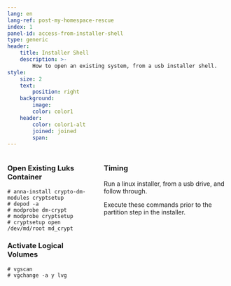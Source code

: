 ```yaml
---
lang: en
lang-ref: post-my-homespace-rescue
index: 1
panel-id: access-from-installer-shell
type: generic
header:
    title: Installer Shell
    description: >-
        How to open an existing system, from a usb installer shell.
style:
    size: 2
    text:
        position: right
    background:
        image:
        color: color1
    header:
        color: color1-alt
        joined: joined
        span:
---
```

<div class="inner columns aligned">
    <div class="span-3">
        <h3 class="major">Open Existing Luks Container</h3>
        <pre><code># anna-install crypto-dm-modules cryptsetup
# depod -a
# modprobe dm-crypt
# modprobe cryptsetup
# cryptsetup open /dev/md/root md_crypt</code></pre>
        <h3 class="major">Activate Logical Volumes</h3>
        <pre><code># vgscan
# vgchange -a y lvg</code></pre>
    </div>
    <div class="span-3">
        <h3 class="major">Timing</h3>
        <p>Run a linux installer, from a usb drive, and follow through.</p>
        <p>Execute these commands prior to the partition step in the installer.</p>
    </div>
</div>

